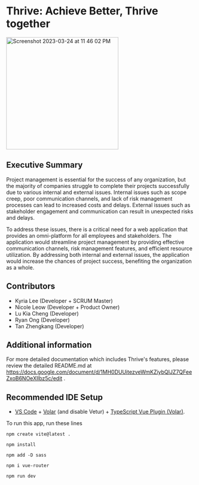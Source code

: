 # Thrive: Achieve Better, Thrive together 

<img width="300" alt="Screenshot 2023-03-24 at 11 46 02 PM" src="https://user-images.githubusercontent.com/86298464/227574241-731cf6da-8c70-45e0-967c-cf070ff3037a.png">

## Executive Summary 

Project management is essential for the success of any organization, but the majority of companies struggle to complete their projects successfully due to various internal and external issues. Internal issues such as scope creep, poor communication channels, and lack of risk management processes can lead to increased costs and delays. External issues such as stakeholder engagement and communication can result in unexpected risks and delays.

To address these issues, there is a critical need for a web application that provides an omni-platform for all employees and stakeholders. The application would streamline project management by providing effective communication channels, risk management features, and efficient resource utilization. By addressing both internal and external issues, the application would increase the chances of project success, benefiting the organization as a whole.

## Contributors 
- Kyria Lee (Developer + SCRUM Master)
- Nicole Leow (Developer + Product Owner)
- Lu Kia Cheng (Developer)
- Ryan Ong (Developer)
- Tan Zhengkang (Developer)

## Additional information

For more detailed documentation which includes Thrive's features, please review the detailed README.md at https://docs.google.com/document/d/1MH0DUUitezveWmKZiybQIJZ7QFeeZxoB6NOeXllbz5c/edit .

## Recommended IDE Setup

- [VS Code](https://code.visualstudio.com/) + [Volar](https://marketplace.visualstudio.com/items?itemName=Vue.volar) (and disable Vetur) + [TypeScript Vue Plugin (Volar)](https://marketplace.visualstudio.com/items?itemName=Vue.vscode-typescript-vue-plugin).

To run this app, run these lines 

`npm create vite@latest .` 

`npm install`

`npm add -D sass`

`npm i vue-router`

`npm run dev`
